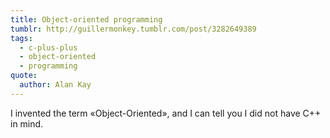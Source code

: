 ```yaml
---
title: Object-oriented programming
tumblr: http://guillermonkey.tumblr.com/post/3282649389
tags:
  - c-plus-plus
  - object-oriented
  - programming
quote:
  author: Alan Kay
---
```


I invented the term «Object-Oriented», and I can tell you I did not have C++ in mind.
